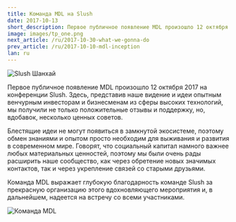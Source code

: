 ```yaml
---
title: Команда MDL на Slush
date: 2017-10-13
short_description: Первое публичное появление MDL произошло 12 октября 2017 на конференции Slush.
image: images/tp_one.png
next_article: /ru/2017-10-30-what-we-gonna-do
prev_article: /ru/2017-10-10-mdl-inception
lan: ru
---
```


![Slush Шанхай](https://ipfs.io/ipfs/QmcN4PPiFfizycvjp5xteL2RPjresxXCau51USXifKLcdP)

Первое публичное появление MDL произошло 12 октября 2017 на конференции Slush. Здесь, представив наше видение и идеи опытным венчурным инвесторам и бизнесменам из сферы высоких технологий, мы получили не только положительные отзывы и поддержку, но, вдобавок, несколько ценных советов.

Блестящие идеи не могут появиться в замкнутой экосистеме, поэтому обмен знаниями и опытом просто необходим для выживания и развития в современном мире. Говорят, что социальный капитал намного важнее любых материальных ценностей, поэтому мы были очень рады расширить наше сообщество, как через обретение новых значимых контактов, так и через укрепление связей со старыми друзьями.

Команда MDL выражает глубокую благодарность команде Slush за прекрасную организацию этого вдохновляющего мероприятия и, в дальнейшем, надеется на встречу со всеми участниками.

![Команда MDL](https://ipfs.io/ipfs/QmWuLRdCaiGCN2ko5fAFjHk8uwnvFMFH2j5HCPojPu7GKQ)
